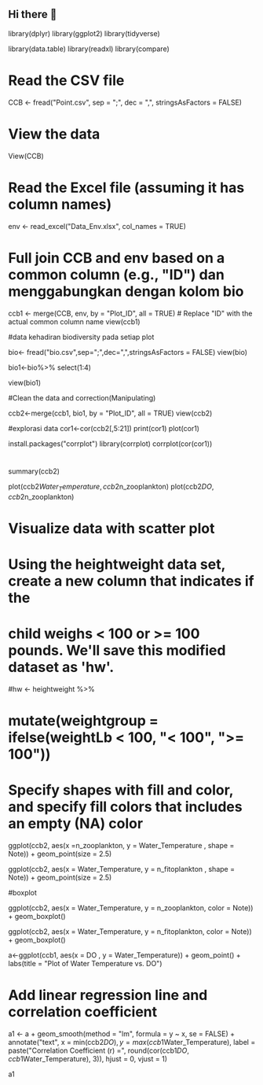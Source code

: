 ## Hi there 👋

<!--
**Febriansyah45/Febriansyah45** is a ✨ _special_ ✨ repository because its `README.md` (this file) appears on your GitHub profile.

Here are some ideas to get you started:

- 🔭 I’m currently working on Conservation and Wildlife Science
- 🌱 I’m currently learning Remote Sensing and python
- 👯 I’m looking to collaborate on everyon
- 🤔 I’m looking for help with ...
- 💬 Ask me about ...
- 📫 How to reach me: ...
- 😄 Pronouns: ...
- ⚡ Fun fact: ...
-->
library(dplyr)
library(ggplot2)
library(tidyverse)

library(data.table)
library(readxl)
library(compare)

# Read the CSV file
CCB <- fread("Point.csv", sep = ";", dec = ",", stringsAsFactors = FALSE)

# View the data
View(CCB)

# Read the Excel file (assuming it has column names)
env <- read_excel("Data_Env.xlsx", col_names = TRUE)


# Full join CCB and env based on a common column (e.g., "ID") dan menggabungkan dengan kolom bio
ccb1 <- merge(CCB, env, by = "Plot_ID", all = TRUE)  # Replace "ID" with the actual common column name
view(ccb1)

#data kehadiran biodiversity pada setiap plot

bio<- fread("bio.csv",sep=";",dec=",",stringsAsFactors = FALSE)
view(bio)

bio1<-bio%>%
  select(1:4)

view(bio1)
  
#Clean the data and correction(Manipulating)

ccb2<-merge(ccb1, bio1, by = "Plot_ID", all = TRUE)
view(ccb2)

#explorasi data
cor1<-cor(ccb2[,5:21])
print(cor1)
plot(cor1)

install.packages("corrplot")
library(corrplot)
corrplot(cor(cor1))

#
summary(ccb2)

plot(ccb2$Water_Temperature,ccb2$n_zooplankton)
plot(ccb2$DO,ccb2$n_zooplankton)



# Visualize data with scatter plot
# Using the heightweight data set, create a new column that indicates if the
# child weighs < 100 or >= 100 pounds. We'll save this modified dataset as 'hw'.
#hw <- heightweight %>%
 # mutate(weightgroup = ifelse(weightLb < 100, "< 100", ">= 100"))

# Specify shapes with fill and color, and specify fill colors that includes an empty (NA) color
ggplot(ccb2, aes(x =n_zooplankton, y = Water_Temperature , shape = Note)) +
  geom_point(size = 2.5) 

ggplot(ccb2, aes(x = Water_Temperature, y = n_fitoplankton , shape = Note)) +
  geom_point(size = 2.5)

#boxplot

ggplot(ccb2, aes(x = Water_Temperature, y = n_zooplankton, color = Note)) +
  geom_boxplot()

ggplot(ccb2, aes(x = Water_Temperature, y = n_fitoplankton, color = Note)) +
  geom_boxplot()

a<-ggplot(ccb1, aes(x = DO , y = Water_Temperature)) +
  geom_point() +
  labs(title = "Plot of Water Temperature vs. DO")


# Add linear regression line and correlation coefficient
a1 <- a + geom_smooth(method = "lm", formula = y ~ x, se = FALSE) +
  annotate("text", x = min(ccb2$DO), y = max(ccb1$Water_Temperature),
           label = paste("Correlation Coefficient (r) =", round(cor(ccb1$DO, ccb1$Water_Temperature), 3)),
           hjust = 0, vjust = 1)

a1
